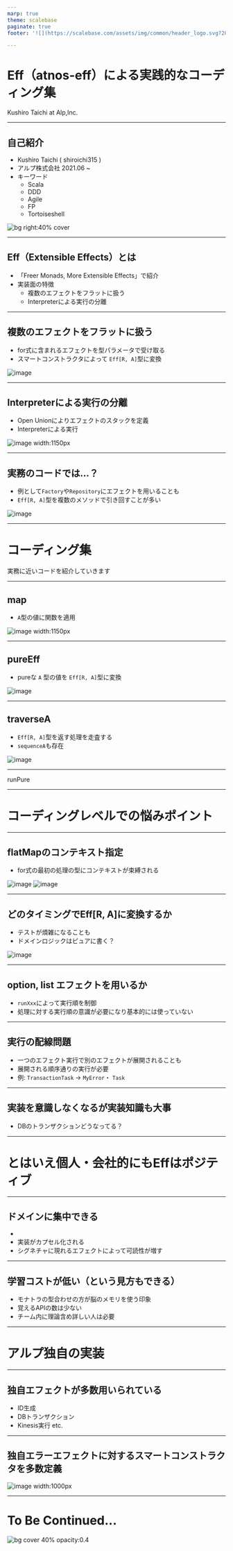 ```yaml
---
marp: true
theme: scalebase
paginate: true
footer: '![](https://scalebase.com/assets/img/common/header_logo.svg?20220208)'

---
```


# Eff（atnos-eff）による実践的なコーディング集

Kushiro Taichi at Alp,Inc.

---

## 自己紹介

- Kushiro Taichi ( shiroichi315 )
- アルプ株式会社 2021.06 ~
- キーワード
  - Scala
  - DDD
  - Agile
  - FP
  - Tortoiseshell

![bg right:40% cover](icon.jpeg)

---

## Eff（Extensible Effects）とは
- 「Freer Monads, More Extensible Effects」で紹介
- 実装面の特徴
  - 複数のエフェクトをフラットに扱う
  - Interpreterによる実行の分離

---

## 複数のエフェクトをフラットに扱う
- for式に含まれるエフェクトを型パラメータで受け取る
- スマートコンストラクタによって `Eff[R, A]`型に変換

![image](4_page.png)

--- 

## Interpreterによる実行の分離
- Open Unionによりエフェクトのスタックを定義
- Interpreterによる実行

![image width:1150px](5_page.png)

---

## 実務のコードでは...？
- 例として`Factory`や`Repository`にエフェクトを用いることも
- `Eff[R, A]`型を複数のメソッドで引き回すことが多い

![image](6_page.png)

---

# コーディング集

実務に近いコードを紹介していきます

---

## map
- `A`型の値に関数を適用

![image width:1150px](8_page.png)

---

## pureEff
- pureな `A` 型の値を `Eff[R, A]`型に変換

![image](9_page.png)

---

## traverseA
- `Eff[R, A]`型を返す処理を走査する
- `sequenceA`も存在

![image](10_page.png)

---

runPure

---

# コーディングレベルでの悩みポイント

---

## flatMapのコンテキスト指定
- for式の最初の処理の型にコンテキストが束縛される

![image](15_page_1.png)
![image](15_page_2.png)

---


## どのタイミングでEff[R, A]に変換するか
- テストが煩雑になることも
- ドメインロジックはピュアに書く？

![image](14_page.png)

---

## option, list エフェクトを用いるか
- `runXxx`によって実行順を制御
- 処理に対する実行順の意識が必要になり基本的には使っていない

---

## 実行の配線問題
- 一つのエフェクト実行で別のエフェクトが展開されることも
- 展開される順序通りの実行が必要
- 例: `TransactionTask` -> `MyError`・ `Task`

---

## 実装を意識しなくなるが実装知識も大事
- DBのトランザクションどうなってる？

---

# とはいえ個人・会社的にもEffはポジティブ

---

## ドメインに集中できる
- 
- 実装がカプセル化される
- シグネチャに現れるエフェクトによって可読性が増す

---

## 学習コストが低い（という見方もできる）
  - モナトラの型合わせの方が脳のメモリを使う印象
  - 覚えるAPIの数は少ない
  - チーム内に理論含め詳しい人は必要

---

# アルプ独自の実装

---
## 独自エフェクトが多数用いられている
- ID生成
- DBトランザクション
- Kinesis実行 etc.

---

## 独自エラーエフェクトに対するスマートコンストラクタを多数定義

![image width:1000px](22_page.png)


---

# To Be Continued...

![bg cover 40% opacity:0.4](alp_effect.png)
